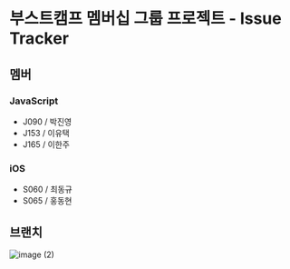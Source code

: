 # 부스트캠프 멤버십 그룹 프로젝트 - Issue Tracker

## 멤버
### JavaScript
- J090 / 박진영
- J153 / 이유택
- J165 / 이한주

### iOS
- S060 / 최동규
- S065 / 홍동현

## 브랜치
![image (2)](https://user-images.githubusercontent.com/52521363/97140875-e5a60100-17a0-11eb-9e44-bf6c2e0b5b71.png)
